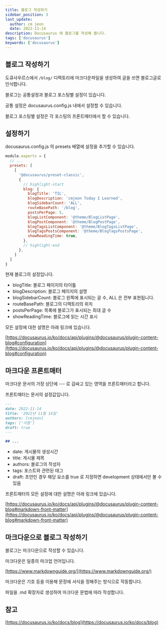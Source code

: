 ```yaml
---
title: 블로그 작성하기
sidebar_position: 3
last_update:
  author: cm jeon
  date: 2022-11-14
description: Docusaurus 에 블로그를 작성해 봅니다.
tags: ['docusaurus']
keywords: ['docusaurus']
---
```


## 블로그 작성하기

도큐사우르스에서 `/blog/` 디렉토리에 마크다운파일을 생성하여 글을 쓰면 블로그글로 인식합니다.

블로그는 공통설정과 블로그 포스팅별 설정이 있습니다.

공통 설정은 docusaurus.config.js 내에서 설정할 수 있습니다.

블로그 포스팅별 설정은 각 포스팅의 프론트매터에서 할 수 있습니다.

## 설정하기 

docusaurus.config.js 의 presets 배열에 설정을 추가할 수 있습니다.

```js title="docusaurus.config.js"
module.exports = {
  // ...
  presets: [
    [
      '@docusaurus/preset-classic',
      {
        // highlight-start
        blog: {
          blogTitle: 'TIL',
          blogDescription: 'cmjeon Today I Learned',
          blogSidebarCount: 'ALL',
          routeBasePath: '/blog',
          postsPerPage: 5,
          blogListComponent: '@theme/BlogListPage',
          blogPostComponent: '@theme/BlogPostPage',
          blogTagsListComponent: '@theme/BlogTagsListPage',
          blogTagsPostsComponent: '@theme/BlogTagsPostsPage',
          showReadingTime: true,
        },
        // highlight-end
      },
    ]
  ]
}
```

현재 블로그의 설정입니다.

- blogTitle: 블로그 페이지의 타이틀
- blogDescription: 블로그 페이지의 설명
- blogSidebarCount: 블로그 왼쪽에 표시되는 글 수, ALL 은 전부 표현됩니다.
- routeBasePath: 블로그의 디렉토리의 위치
- postsPerPage: 목록에 블로그가 표시되는 최대 글 수
- showReadingTime: 블로그에 읽는 시간 표시

모든 설정에 대한 설명은 아래 링크에 있습니다.

[https://docusaurus.io/ko/docs/api/plugins/@docusaurus/plugin-content-blog#configuration](https://docusaurus.io/ko/docs/api/plugins/@docusaurus/plugin-content-blog#configuration)

## 마크다운 프론트매터

마크다운 문서의 가장 상단에 --- 로 감싸고 있는 영역을 프론트매터라고 합니다.

프론트매터는 문서의 설정값입니다.

```markdown
---
date: 2022-11-14
title: '2022년 11월 14일'
authors: [cmjeon]
tags: ['서말']
draft: true
---

## ...
```

- date: 게시물의 생성시간
- title: 게시물 제목
- authors: 블로그의 작성자
- tags: 포스트와 관련된 태그
- draft: 초안인 경우 해당 요소를 true 로 지정하면 development 상태에서만 볼 수 있음

프론트매터의 모든 설정에 대한 설명은 아래 링크에 있습니다.

[https://docusaurus.io/ko/docs/api/plugins/@docusaurus/plugin-content-blog#markdown-front-matter](https://docusaurus.io/ko/docs/api/plugins/@docusaurus/plugin-content-blog#markdown-front-matter)

## 마크다운으로 블로그 작성하기

블로그는 마크다운으로 작성할 수 있습니다.

마크다운은 일종의 마크업 언어입니다.

[https://www.markdownguide.org/](https://www.markdownguide.org/)

마크다운은 기호 등을 이용해 문장에 서식을 정해주는 방식으로 작동합니다.

파일을 .md 확장자로 생성하여 마크다운 문법에 따라 작성합니다. 

## 참고

[https://docusaurus.io/ko/docs/blog](https://docusaurus.io/ko/docs/blog)
